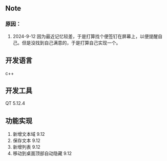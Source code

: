 ## Note
### 原因：
1. 2024-9-12 因为最近记忆较差，于是打算找个便签钉在屏幕上，以便提醒自己。但是没找到自己满意的，于是打算自己实现一个。

## 开发语言
c++
## 开发工具
QT 5.12.4


## 功能实现
1. 新增文本域  9.12
2. 保存文本  9.12
3. 新增列表  9.12
4. 移动到桌面顶部自动隐藏 9.12
